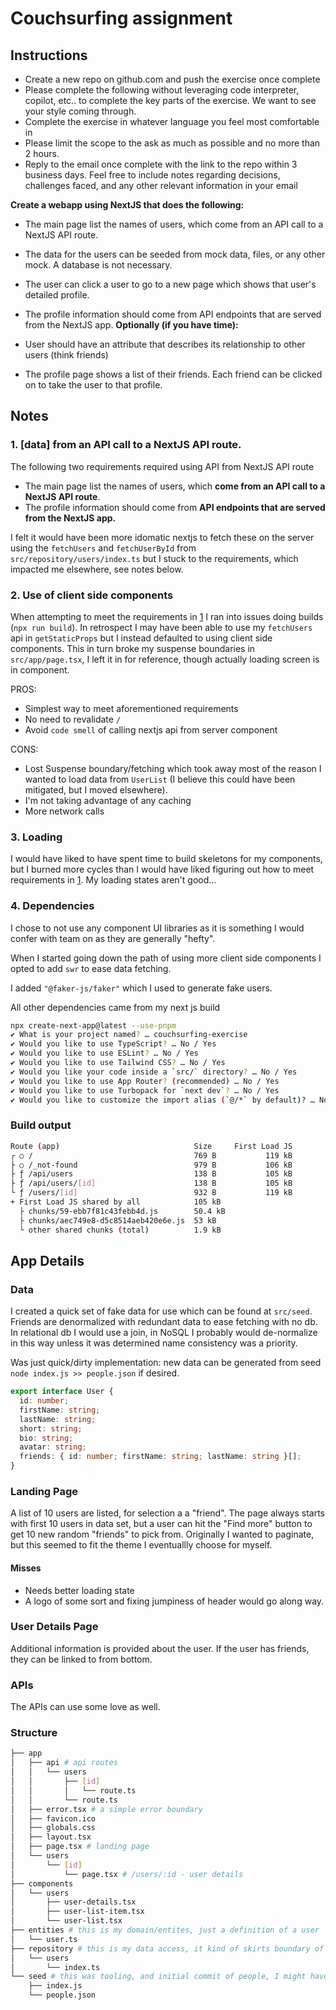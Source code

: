 # Couchsurfing assignment

## Instructions

- Create a new repo on github.com and push the exercise once complete
- Please complete the following without leveraging code interpreter, copilot, etc.. to complete the key parts of the exercise. We want to see your style coming through.
- Complete the exercise in whatever language you feel most comfortable in
- Please limit the scope to the ask as much as possible and no more than 2 hours.
- Reply to the email once complete with the link to the repo within 3 business days. Feel free to include notes regarding decisions, challenges faced, and any other relevant information in your email

**Create a webapp using NextJS that does the following:**

- The main page list the names of users, which come from an API call to a NextJS API route.
- The data for the users can be seeded from mock data, files, or any other mock. A database is not necessary.
- The user can click a user to go to a new page which shows that user's detailed profile.
- The profile information should come from API endpoints that are served from the NextJS app.
  **Optionally (if you have time):**

- User should have an attribute that describes its relationship to other users (think friends)
- The profile page shows a list of their friends. Each friend can be clicked on to take the user to that profile.

## Notes

### 1. \[data] from an API call to a NextJS API route.

The following two requirements required using API from NextJS API route

- The main page list the names of users, which **come from an API call to a NextJS API route**.
- The profile information should come from **API endpoints that are served from the NextJS app.**

I felt it would have been more idomatic nextjs to fetch these on the server using the `fetchUsers` and `fetchUserById` from `src/repository/users/index.ts` but I stuck to the requirements, which impacted me elsewhere, see notes below.

### 2. Use of client side components

When attempting to meet the requirements in [1](#1-data-from-an-api-call-to-a-nextjs-api-route) I ran into issues doing builds (`npx run build`). In retrospect I may have been able to use my `fetchUsers` api in `getStaticProps` but I instead defaulted to using client side components. This in turn broke my suspense boundaries in `src/app/page.tsx`, I left it in for reference, though actually loading screen is in component.

PROS:

- Simplest way to meet aforementioned requirements
- No need to revalidate `/`
- Avoid `code smell` of calling nextjs api from server component

CONS:

- Lost Suspense boundary/fetching which took away most of the reason I wanted to load data from `UserList` (I believe this could have been mitigated, but I moved elsewhere).
- I'm not taking advantage of any caching
- More network calls

### 3. Loading

I would have liked to have spent time to build skeletons for my components, but I burned more cycles than I would have liked figuring out how to meet requirements in [1](#1-data-from-an-api-call-to-a-nextjs-api-route). My loading states aren't good...

### 4. Dependencies

I chose to not use any component UI libraries as it is something I would confer with team on as they are generally "hefty".

When I started going down the path of using more client side components I opted to add `swr` to ease data fetching.

I added `"@faker-js/faker"` which I used to generate fake users.

All other dependencies came from my next js build

```sh
npx create-next-app@latest --use-pnpm
✔ What is your project named? … couchsurfing-exercise
✔ Would you like to use TypeScript? … No / Yes
✔ Would you like to use ESLint? … No / Yes
✔ Would you like to use Tailwind CSS? … No / Yes
✔ Would you like your code inside a `src/` directory? … No / Yes
✔ Would you like to use App Router? (recommended) … No / Yes
✔ Would you like to use Turbopack for `next dev`? … No / Yes
✔ Would you like to customize the import alias (`@/*` by default)? … No / Yes

```

### Build output

```sh
Route (app)                              Size     First Load JS
┌ ○ /                                    769 B           119 kB
├ ○ /_not-found                          979 B           106 kB
├ ƒ /api/users                           138 B           105 kB
├ ƒ /api/users/[id]                      138 B           105 kB
└ ƒ /users/[id]                          932 B           119 kB
+ First Load JS shared by all            105 kB
  ├ chunks/59-ebb7f81c43febb4d.js        50.4 kB
  ├ chunks/aec749e8-d5c8514aeb420e6e.js  53 kB
  └ other shared chunks (total)          1.9 kB
```

## App Details

### Data

I created a quick set of fake data for use which can be found at `src/seed`.
Friends are denormalized with redundant data to ease fetching with no db. In relational db I would use a join, in NoSQL I probably would de-normalize in this way unless it was determined name consistency was a priority.

Was just quick/dirty implementation: new data can be generated from seed `node index.js >> people.json` if desired.

```ts
export interface User {
  id: number;
  firstName: string;
  lastName: string;
  short: string;
  bio: string;
  avatar: string;
  friends: { id: number; firstName: string; lastName: string }[];
}
```

### Landing Page

A list of 10 users are listed, for selection a a "friend". The page always starts with first 10 users in data set, but a user can hit the "Find more" button to get 10 new random "friends" to pick from. Originally I wanted to paginate, but this seemed to fit the theme I eventuallly choose for myself.

#### Misses

- Needs better loading state
- A logo of some sort and fixing jumpiness of header would go along way.

### User Details Page

Additional information is provided about the user. If the user has friends, they can be linked to from bottom.

### APIs

The APIs can use some love as well.

### Structure

```sh
├── app
│   ├── api # api routes
│   │   └── users
│   │       ├── [id]
│   │       │   └── route.ts
│   │       └── route.ts
│   ├── error.tsx # a simple error boundary
│   ├── favicon.ico
│   ├── globals.css
│   ├── layout.tsx
│   ├── page.tsx # landing page
│   └── users
│       └── [id]
│           └── page.tsx # /users/:id - user details
├── components
│   └── users
│       ├── user-details.tsx
│       ├── user-list-item.tsx
│       └── user-list.tsx
├── entities # this is my domain/entites, just a definition of a user
│   └── user.ts
├── repository # this is my data access, it kind of skirts boundary of service/repo but I just combined for small project
│   └── users
│       └── index.ts
└── seed # this was tooling, and initial commit of people, I might have benefited from moving people.json to repo or /data or the like
    ├── index.js
    └── people.json

```
